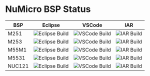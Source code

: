 # NuMicro BSP Status

| BSP     | Eclipse                                                                                   | VSCode                                                                                   | IAR                                                                                   |
|---------|-------------------------------------------------------------------------------------------|------------------------------------------------------------------------------------------|----------------------------------------------------------------------------------------|
| M251    | ![Eclipse Build](https://github.com/wosayttn/Gerrit_NuMicro/actions/workflows/Eclipse.yml/badge.svg?branch=M251_master)   | ![VSCode Build](https://github.com/wosayttn/Gerrit_NuMicro/actions/workflows/VSCode.yml/badge.svg?branch=M251_master)   | ![IAR Build](https://github.com/wosayttn/Gerrit_NuMicro/actions/workflows/IAR.yml/badge.svg?branch=M251_master)   |
| M253    | ![Eclipse Build](https://github.com/wosayttn/Gerrit_NuMicro/actions/workflows/Eclipse.yml/badge.svg?branch=M253_master)   | ![VSCode Build](https://github.com/wosayttn/Gerrit_NuMicro/actions/workflows/VSCode.yml/badge.svg?branch=M253_master)   | ![IAR Build](https://github.com/wosayttn/Gerrit_NuMicro/actions/workflows/IAR.yml/badge.svg?branch=M253_master)   |
| M55M1   | ![Eclipse Build](https://github.com/wosayttn/Gerrit_NuMicro/actions/workflows/Eclipse.yml/badge.svg?branch=M55M1_master)  | ![VSCode Build](https://github.com/wosayttn/Gerrit_NuMicro/actions/workflows/VSCode.yml/badge.svg?branch=M55M1_master)  | ![IAR Build](https://github.com/wosayttn/Gerrit_NuMicro/actions/workflows/IAR.yml/badge.svg?branch=M55M1_master)  |
| M5531   | ![Eclipse Build](https://github.com/wosayttn/Gerrit_NuMicro/actions/workflows/Eclipse.yml/badge.svg?branch=M5531_master) | ![VSCode Build](https://github.com/wosayttn/Gerrit_NuMicro/actions/workflows/VSCode.yml/badge.svg?branch=M5531_master) | ![IAR Build](https://github.com/wosayttn/Gerrit_NuMicro/actions/workflows/IAR.yml/badge.svg?branch=M5531_master) |
| NUC121  | ![Eclipse Build](https://github.com/wosayttn/Gerrit_NuMicro/actions/workflows/Eclipse.yml/badge.svg?branch=NUC121_master) | ![VSCode Build](https://github.com/wosayttn/Gerrit_NuMicro/actions/workflows/VSCode.yml/badge.svg?branch=NUC121_master) | ![IAR Build](https://github.com/wosayttn/Gerrit_NuMicro/actions/workflows/IAR.yml/badge.svg?branch=NUC121_master) |
